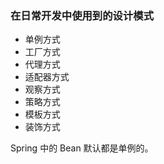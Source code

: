 ### 在日常开发中使用到的设计模式

* 单例方式
* 工厂方式
* 代理方式
* 适配器方式
* 观察方式
* 策略方式
* 模板方式
* 装饰方式


 Spring 中的 Bean 默认都是单例的。
